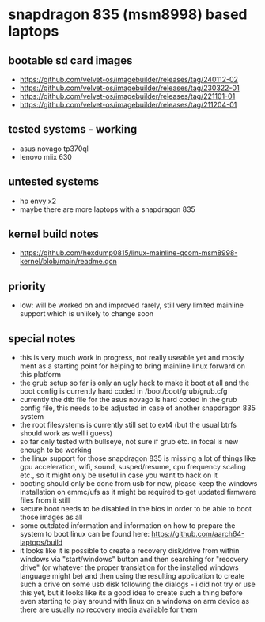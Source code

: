 # snapdragon 835 (msm8998) based laptops

## bootable sd card images

- https://github.com/velvet-os/imagebuilder/releases/tag/240112-02
- https://github.com/velvet-os/imagebuilder/releases/tag/230322-01
- https://github.com/velvet-os/imagebuilder/releases/tag/221101-01
- https://github.com/velvet-os/imagebuilder/releases/tag/211204-01

## tested systems - working

- asus novago tp370ql
- lenovo miix 630

## untested systems

- hp envy x2
- maybe there are more laptops with a snapdragon 835

## kernel build notes

- https://github.com/hexdump0815/linux-mainline-qcom-msm8998-kernel/blob/main/readme.qcn

## priority

- low: will be worked on and improved rarely, still very limited mainline support which is unlikely to change soon

## special notes

- this is very much work in progress, not really useable yet and mostly ment as a starting point for helping to bring mainline linux forward on this platform
- the grub setup so far is only an ugly hack to make it boot at all and the boot config is currently hard coded in /boot/boot/grub/grub.cfg
- currently the dtb file for the asus novago is hard coded in the grub config file, this needs to be adjusted in case of another snapdragon 835 system
- the root filesystems is currently still set to ext4 (but the usual btrfs should work as well i guess)
- so far only tested with bullseye, not sure if grub etc. in focal is new enough to be working
- the linux support for those snapdragon 835 is missing a lot of things like gpu acceleration, wifi, sound, susped/resume, cpu frequency scaling etc., so it might only be useful in case you want to hack on it
- booting should only be done from usb for now, please keep the windows installation on emmc/ufs as it might be required to get updated firmware files from it still
- secure boot needs to be disabled in the bios in order to be able to boot those images as all
- some outdated information and information on how to prepare the system to boot linux can be found here: https://github.com/aarch64-laptops/build
- it looks like it is possible to create a recovery disk/drive from within windows via "start/windows" button and then searching for "recovery drive" (or whatever the proper translation for the installed windows language might be) and then using the resulting application to create such a drive on some usb disk following the dialogs - i did not try or use this yet, but it looks like its a good idea to create such a thing before even starting to play around with linux on a windows on arm device as there are usually no recovery media available for them
